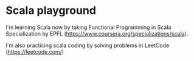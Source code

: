 # Scala playground

I'm learning Scala now by taking Functional Programming in Scala Specialization by EPFL (https://www.coursera.org/specializations/scala).

I'm also practicing scala coding by solving problems in LeetCode (https://leetcode.com/)
